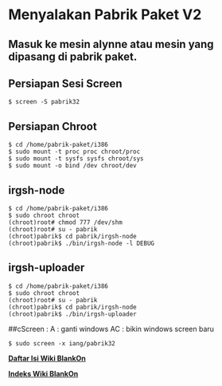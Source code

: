 # Menyalakan Pabrik Paket V2
## Masuk ke mesin alynne atau mesin yang dipasang di pabrik paket.
## Persiapan Sesi Screen
`$ screen -S pabrik32`

## Persiapan Chroot
```
$ cd /home/pabrik-paket/i386
$ sudo mount -t proc proc chroot/proc
$ sudo mount -t sysfs sysfs chroot/sys
$ sudo mount -o bind /dev chroot/dev
```

## irgsh-node
```
$ cd /home/pabrik-paket/i386
$ sudo chroot chroot
(chroot)root# chmod 777 /dev/shm
(chroot)root# su - pabrik
(chroot)pabrik$ cd pabrik/irgsh-node
(chroot)pabrik$ ./bin/irgsh-node -l DEBUG
```

## irgsh-uploader
```
$ cd /home/pabrik-paket/i386
$ sudo chroot chroot
(chroot)root# su - pabrik
(chroot)pabrik$ cd pabrik/irgsh-node
(chroot)pabrik$ ./bin/irgsh-uploader
```

##cScreen : A : ganti windows
AC : bikin windows screen baru
```
$ sudo screen -x iang/pabrik32
```

[**Daftar Isi Wiki BlankOn**](/wiki/DaftarIsi/index.html)

[**Indeks Wiki BlankOn**](/wiki/Indeks.html)
